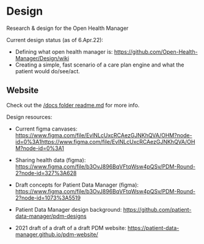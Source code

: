 # Design
Research &amp; design for the Open Health Manager

Current design status (as of 6.Apr.22): 
* Defining what open health manager is: https://github.com/Open-Health-Manager/Design/wiki
* Creating a simple, fast scenario of a care plan engine and what the patient would do/see/act. 

## Website

Check out the [/docs folder readme.md](./docs/readme.md) for more info.

Design resources: 

* Current figma canvases: https://www.figma.com/file/EvlNLcUxcRCAezGJNKhQVA/OHM?node-id=0%3A1https://www.figma.com/file/EvlNLcUxcRCAezGJNKhQVA/OHM?node-id=0%3A1

* Sharing health data (figma): https://www.figma.com/file/b3OvJ896BqVFtqWsw4pQSv/PDM-Round-2?node-id=327%3A628
* Draft concepts for Patient Data Manager (figma): https://www.figma.com/file/b3OvJ896BqVFtqWsw4pQSv/PDM-Round-2?node-id=1073%3A5519
* Patient Data Manager design background: https://github.com/patient-data-manager/pdm-designs
* 2021 draft of a draft of a draft PDM website: https://patient-data-manager.github.io/pdm-website/
